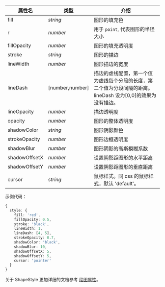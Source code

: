 <!--图形样式-->

| 属性名        | 类型            | 介绍                                                                                                         |
| ------------- | --------------- | ------------------------------------------------------------------------------------------------------------ |
| fill          | _string_         | 图形的填充色                                                                                                 |
| r          | _number_         | 用于 `point`, 代表图形的半径大小 |
| fillOpacity   | _number_         | 图形的填充透明度                                                                                             |
| stroke        | _string_         | 图形的描边                                                                                                   |
| lineWidth     | _number_         | 图形描边的宽度                                                                                               |
| lineDash      | [number,number] | 描边的虚线配置，第一个值为虚线每个分段的长度，第二个值为分段间隔的距离。lineDash 设为[0,0]的效果为没有描边。 |
| lineOpacity   | _number_         | 描边透明度                                                                                                   |
| opacity       | _number_         | 图形的整体透明度                                                                                             |
| shadowColor   | _string_         | 图形阴影颜色                                                                                                 |
| strokeOpacity | _number_         | 图形边框透明度                                                                                               |
| shadowBlur    | _number_         | 图形阴影的高斯模糊系数                                                                                       |
| shadowOffsetX | _number_         | 设置阴影距图形的水平距离                                                                                     |
| shadowOffsetY | _number_         | 设置阴影距图形的垂直距离                                                                                     |
| cursor        | _string_         | 鼠标样式。同 css 的鼠标样式，默认 'default'。                                                                |

示例代码：

```ts
{
  style: {
    fill: 'red',
    fillOpacity: 0.5,
    stroke: 'black',
    lineWidth: 1,
    lineDash: [4, 5],
    strokeOpacity: 0.7,
    shadowColor: 'black',
    shadowBlur: 10,
    shadowOffsetX: 5,
    shadowOffsetY: 5,
    cursor: 'pointer'
  }
}
```

关于 ShapeStyle 更加详细的文档参考 [绘图属性](/zh/docs/api/graphic-style)。
